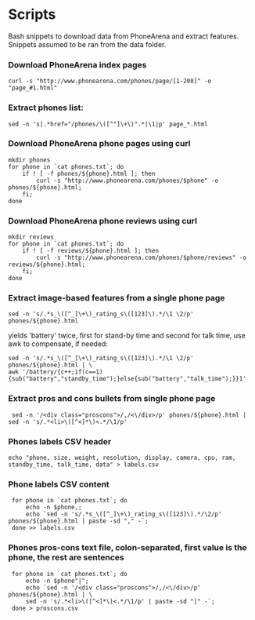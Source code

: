 # Scripts
Bash snippets to download data from PhoneArena and extract features.
Snippets assumed to be ran from the data folder.

### Download PhoneArena index pages
    curl -s "http://www.phonearena.com/phones/page/[1-208]" -o "page_#1.html"

### Extract phones list:
    sed -n 's|.*href="/phones/\([^"]\+\)".*|\1|p' page_*.html

### Download PhoneArena phone pages using curl
    mkdir phones
    for phone in `cat phones.txt`; do
        if ! [ -f phones/${phone}.html ]; then
            curl -s "http://www.phonearena.com/phones/$phone" -o phones/${phone}.html;
        fi;
    done

### Download PhoneArena phone reviews using curl
    mkdir reviews
    for phone in `cat phones.txt`; do
        if ! [ -f reviews/${phone}.html ]; then
            curl -s "http://www.phonearena.com/phones/$phone/reviews" -o reviews/${phone}.html;
        fi;
    done

### Extract image-based features from a single phone page
    sed -n 's/.*s_\([^_]\+\)_rating_s\([123]\).*/\1 \2/p' phones/${phone}.html

yields 'battery' twice, first for stand-by time and second for talk time, use awk to compensate, if needed:

    sed -n 's/.*s_\([^_]\+\)_rating_s\([123]\).*/\1 \2/p' phones/${phone}.html | \
    awk '/battery/{c++;if(c==1){sub("battery","standby_time");}else{sub("battery","talk_time");}}1'

### Extract pros and cons bullets from single phone page
     sed -n '/<div class="proscons">/,/<\/div>/p' phones/${phone}.html | sed -n 's/.*<li>\([^<]*\)<.*/\1/p'

### Phones labels CSV header
    echo "phone, size, weight, resolution, display, camera, cpu, ram, standby_time, talk_time, data" > labels.csv

### Phone labels CSV content
     for phone in `cat phones.txt`; do
         echo -n $phone,;
         echo `sed -n 's/.*s_\([^_]\+\)_rating_s\([123]\).*/\2/p' phones/${phone}.html | paste -sd "," -`;
     done >> labels.csv

### Phones pros-cons text file, colon-separated, first value is the phone, the rest are sentences
     for phone in `cat phones.txt`; do
         echo -n $phone"|";
         echo `sed -n '/<div class="proscons">/,/<\/div>/p' phones/${phone}.html | \
         sed -n 's/.*<li>\([^<]*\)<.*/\1/p' | paste -sd "|" -`;
     done > proscons.csv
